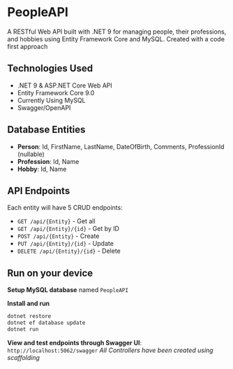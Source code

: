 # PeopleAPI

A RESTful Web API built with .NET 9 for managing people, their professions, and hobbies using Entity Framework Core and MySQL. Created with a code first approach

## Technologies Used

- .NET 9 & ASP.NET Core Web API
- Entity Framework Core 9.0
- Currently Using MySQL
- Swagger/OpenAPI

## Database Entities

- **Person**: Id, FirstName, LastName, DateOfBirth, Comments, ProfessionId (nullable)
- **Profession**: Id, Name
- **Hobby**: Id, Name

## API Endpoints

Each entity will have 5 CRUD endpoints: 
- `GET /api/{Entity}` - Get all
- `GET /api/{Entity}/{id}` - Get by ID
- `POST /api/{Entity}` - Create
- `PUT /api/{Entity}/{id}` - Update
- `DELETE /api/{Entity}/{id}` - Delete

## Run on your device
**Setup MySQL database** named `PeopleAPI`

**Install and run**
   ```bash
   dotnet restore
   dotnet ef database update
   dotnet run
   ```

**View and test endpoints through Swagger UI**: `http://localhost:5062/swagger`
<i>All Controllers have been created using scaffolding</i>